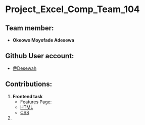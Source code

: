 # Project_Excel_Comp_Team_104

## Team member: 

   - **Okeowo Moyofade Adesewa**


## Github User account: 

   - [@Desewah](https://github.com/Desewah)


## Contributions:
1. **Frontend task**
     - Features Page:
     - [HTML](https://github.com/zuri-training/Excel_comp_Team-104/blob/main/features.html)
     - [CSS]()
3. 
